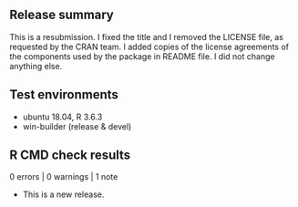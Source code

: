 ## Release summary

This is a resubmission. I fixed the title and I removed the LICENSE file, as 
requested by the CRAN team. I added copies of the license agreements of the 
components used by the package in README file. I did not change anything else.


## Test environments

* ubuntu 18.04, R 3.6.3
* win-builder (release & devel)


## R CMD check results

0 errors | 0 warnings | 1 note

* This is a new release.

